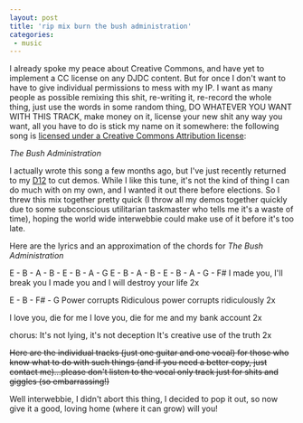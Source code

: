 ```yaml
---
layout: post
title: 'rip mix burn the bush administration'
categories:
 - music
---
```


I already spoke my peace about Creative Commons, and have yet to implement a CC license on any DJDC content. But for once I don't want to have to give individual permissions to mess with my IP. I want as many people as possible remixing this shit, re-writing it, re-record the whole thing, just use the words in some random thing, DO WHATEVER YOU WANT WITH THIS TRACK, make money on it, license your new shit any way you want, all you have to do is stick my name on it somewhere: the following song is <a href="http://creativecommons.org/licenses/by/2.0/">licensed under a Creative Commons Attribution license</a>:

_The Bush Administration_

I actually wrote this song a few months ago, but I've just recently returned to my <a href="http://www.korg.com/gear/info.asp?a_prod_no=D12&category_id=3">D12</a> to cut demos. While I like this tune, it's not the kind of thing I can do much with on my own, and I wanted it out there before elections. So I threw this mix together pretty quick (I throw all my demos together quickly due to some subconscious utilitarian taskmaster who tells me it's a waste of time), hoping the world wide interwebbie could make use of it before it's too late.

Here are the lyrics and an approximation of the chords for _The Bush Administration_

E - B - A - B - E - B - A - G
E - B - A - B - E - B - A - G - F#
I made you, I'll break you
I made you and I will destroy your life
2x

E - B - F# - G
Power corrupts
Ridiculous power corrupts ridiculously
2x

I love you, die for me
I love you, die for me and my bank account
2x

chorus:
It's not lying, it's not deception
It's creative use of the truth
2x

~~Here are the individual tracks (just one guitar and one vocal) for those who know what to do with such things (and if you need a better copy, just contact me)...please don't listen to the vocal only track just for shits and giggles (so embarrassing!)~~

Well interwebbie, I didn't abort this thing, I decided to pop it out, so now give it a good, loving home (where it can grow) will you!
